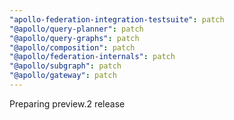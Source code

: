 ```yaml
---
"apollo-federation-integration-testsuite": patch
"@apollo/query-planner": patch
"@apollo/query-graphs": patch
"@apollo/composition": patch
"@apollo/federation-internals": patch
"@apollo/subgraph": patch
"@apollo/gateway": patch
---
```


Preparing preview.2 release
